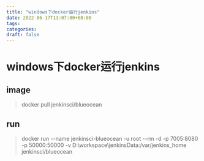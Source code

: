```yaml
---
title: "windows下docker运行jenkins"
date: 2022-06-17T13:07:00+08:00
tags:
categories:
draft: false
---
```






# windows下docker运行jenkins



## image



> docker pull jenkinsci/blueocean 



## run



> docker run --name jenkinsci-blueocean -u root --rm  -d -p 7005:8080 -p 50000:50000 -v D:\workspace\jenkinsData:/var/jenkins_home jenkinsci/blueocean